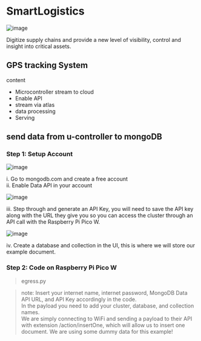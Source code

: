 # SmartLogistics <br/>

![image](https://github.com/user-attachments/assets/0723c7dd-5135-4b31-881d-d3b9b87861b5) <br/>


Digitize supply chains and provide a new level of visibility, control and insight into critical assets.


## GPS tracking System <br/>

content <br/>
- Microcontroller stream to cloud
- Enable API
- stream via atlas
- data processing
- Serving

## send data from u-controller to mongoDB <br>
### Step 1: Setup Account<br>

![image](https://github.com/wanasyraf4/SmartLogistics/assets/107595740/086dedd8-ffd0-4408-b7aa-ef974b4c67a3) <br>

i. Go to mongodb.com and create a free account <br>
ii. Enable Data API in your account <br> 


![image](https://github.com/wanasyraf4/SmartLogistics/assets/107595740/828e858a-bfda-4d7b-b02f-56c9fead77cc) <br>

iii. Step through and generate an API Key, you will need to save the API key along with the URL they give you so you can access the cluster through an API call with the Raspberry Pi Pico W. <br>

![image](https://github.com/wanasyraf4/SmartLogistics/assets/107595740/c4e94729-8a71-44f6-9a2d-fc32c552830b)

iv. Create a database and collection in the UI, this is where we will store our example document. <br>

### Step 2: Code on Raspberry Pi Pico W

>egress.py

> note:
> Insert your internet name, internet password, MongoDB Data API URL, and API Key accordingly in the code. <br>
> In the payload you need to add your cluster, database, and collection names. <br>
> We are simply connecting to WiFi and sending a payload to their API with extension /action/insertOne, which will allow us to insert one document. We are using some dummy data for this example!
